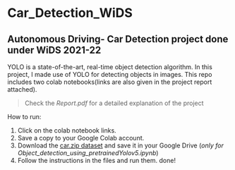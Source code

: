 # Car_Detection_WiDS
## Autonomous Driving- Car Detection project done under WiDS 2021-22
YOLO is a state-of-the-art, real-time object detection algorithm. In this project, I made use of YOLO for detecting objects in images. This repo includes two colab notebooks(links are also given in the project report attached).
> Check the *Report.pdf* for a detailed explanation of the project

How to run:

1. Click on the colab notebook links.
2. Save a copy to your Google Colab account.
3. Download the [car.zip dataset](https://www.kaggle.com/sshikamaru/car-object-detection) and save it in your Google Drive (*only for Object_detection_using_pretrainedYolov5.ipynb*)
4. Follow the instructions in the files and run them.
done!
